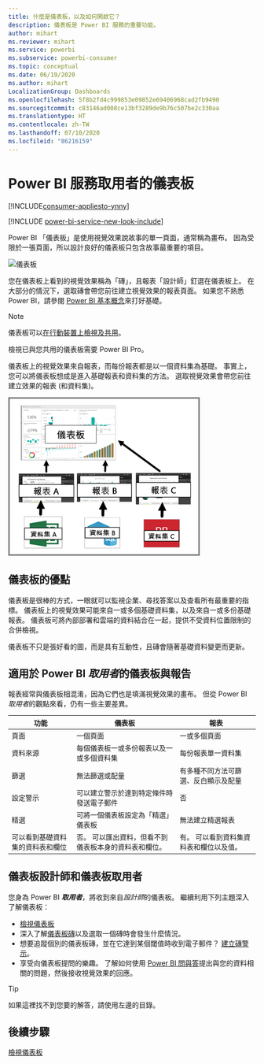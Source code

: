 ```yaml
---
title: 什麼是儀表板，以及如何開啟它？
description: 儀表板是 Power BI 服務的重要功能。
author: mihart
ms.reviewer: mihart
ms.service: powerbi
ms.subservice: powerbi-consumer
ms.topic: conceptual
ms.date: 06/19/2020
ms.author: mihart
LocalizationGroup: Dashboards
ms.openlocfilehash: 5f8b2fd4c999853e09852e69406968cad2fb9490
ms.sourcegitcommit: c83146ad008ce13bf3289de9b76c507be2c330aa
ms.translationtype: HT
ms.contentlocale: zh-TW
ms.lasthandoff: 07/10/2020
ms.locfileid: "86216159"
---
```

# <a name="dashboards-for-power-bi-service-consumers"></a>Power BI 服務取用者的儀表板

[!INCLUDE[consumer-appliesto-ynny](../includes/consumer-appliesto-ynny.md)]

[!INCLUDE [power-bi-service-new-look-include](../includes/power-bi-service-new-look-include.md)]

Power BI 「儀表板」是使用視覺效果說故事的單一頁面，通常稱為畫布。 因為受限於一張頁面，所以設計良好的儀表板只包含故事最重要的項目。

![儀表板](media/end-user-dashboards/power-bi-dashboard2.png)

您在儀表板上看到的視覺效果稱為「磚」，且報表「設計師」釘選在儀表板上。 在大部分的情況下，選取磚會帶您前往建立視覺效果的報表頁面。 如果您不熟悉 Power BI，請參閱 [Power BI 基本概念](end-user-basic-concepts.md)來打好基礎。

> [!NOTE]
> 儀表板可以[在行動裝置上檢視及共用](mobile/mobile-apps-view-dashboard.md)。
>
> 檢視已與您共用的儀表板需要 Power BI Pro。

儀表板上的視覺效果來自報表，而每份報表都是以一個資料集為基礎。 事實上，您可以將儀表板想成是進入基礎報表和資料集的方法。 選取視覺效果會帶您前往建立效果的報表 (和資料集)。

![顯示儀表板、報表、資料集之間關聯性的圖表](media/end-user-dashboards/power-bi-diagram.png)

## <a name="advantages-of-dashboards"></a>儀表板的優點
儀表板是很棒的方式，一眼就可以監視企業、尋找答案以及查看所有最重要的指標。 儀表板上的視覺效果可能來自一或多個基礎資料集，以及來自一或多份基礎報表。 儀表板可將內部部署和雲端的資料結合在一起，提供不受資料位置限制的合併檢視。

儀表板不只是張好看的圖，而是具有互動性，且磚會隨著基礎資料變更而更新。

## <a name="dashboards-versus-reports-for-power-bi-consumers"></a>適用於 Power BI ***取用者***的儀表板與報告
報表經常與儀表板相混淆，因為它們也是填滿視覺效果的畫布。 但從 Power BI *取用者*的觀點來看，仍有一些主要差異。

| **功能** | **儀表板** | **報表** |
| --- | --- | --- |
| 頁面 |一個頁面 |一或多個頁面 |
| 資料來源 |每個儀表板一或多份報表以及一或多個資料集 |每份報表單一資料集 |
| 篩選 |無法篩選或配量 |有多種不同方法可篩選、反白顯示及配量 |
| 設定警示 |可以建立警示於達到特定條件時發送電子郵件 |否 |
| 精選 |可將一個儀表板設定為「精選」儀表板 |無法建立精選報表 |
| 可以看到基礎資料集的資料表和欄位 |否。 可以匯出資料，但看不到儀表板本身的資料表和欄位。 |有。 可以看到資料集資料表和欄位以及值。 |


## <a name="dashboard-designers-and-dashboard-consumers"></a>儀表板設計師和儀表板取用者
您身為 Power BI ***取用者***，將收到來自*設計師*的儀表板。 繼續利用下列主題深入了解儀表板：

* [檢視儀表板](end-user-dashboard-open.md)
* 深入了解[儀表板磚](end-user-tiles.md)以及選取一個磚時會發生什麼情況。
* 想要追蹤個別的儀表板磚，並在它達到某個閾值時收到電子郵件？ [建立磚警示](end-user-alerts.md)。
* 享受向儀表板提問的樂趣。 了解如何使用 [Power BI 問與答](end-user-q-and-a.md)提出與您的資料相關的問題，然後接收視覺效果的回應。

> [!TIP]
> 如果這裡找不到您要的解答，請使用左邊的目錄。
> 

## <a name="next-steps"></a>後續步驟
[檢視儀表板](end-user-dashboard-open.md) 